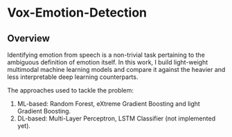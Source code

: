# Vox-Emotion-Detection

## Overview
Identifying emotion from speech is a non-trivial task pertaining to the ambiguous definition of emotion itself. In this work, I build light-weight multimodal machine learning models and compare it against the heavier and less interpretable deep learning counterparts. 

The approaches used to tackle the problem:

1. ML-based: Random Forest, eXtreme Gradient Boosting and light Gradient Boosting.
2. DL-based: Multi-Layer Perceptron, LSTM Classifier (not implemented yet).
